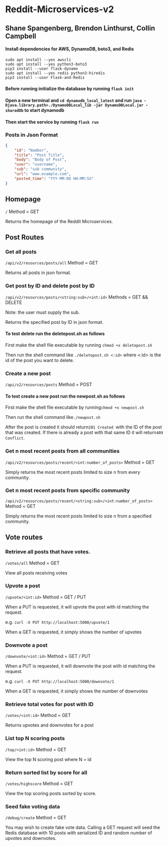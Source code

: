 # Reddit-Microservices-v2

## Shane Spangenberg, Brendon Linthurst, Collin Campbell
#### Install dependencies for AWS, DynamoDB, boto3, and Redis

```sudo apt install --yes awscli``` <br>
```sudo apt install --yes python3-boto3``` <br>
```pip3 install --user flask-dynamo``` <br>
```sudo apt install --yes redis python3-hiredis```<br>
```pip3 install --user Flask-and-Redis```

#### Before running initialize the database by running  ```flask init```

#### Open a new terminal and ```cd dynamodb_local_latest``` and run  ```java -Djava.library.path=./DynamoDBLocal_lib -jar DynamoDBLocal.jar -sharedDb``` to start dynamodb

#### Then start the service by running ```flask run```

### Posts in Json Format

```json
{
    "id": "Number",
    "title": "Post Title",
    "body": "Body of Post",
    "user": "username",
    "sub": "sub community",
    "url": "www.example.com",
    "posted_time": "YYY-MM-DD HH:MM:SS"
}
```

## Homepage

```/``` Method = GET

Returns the homepage of the Reddit Microservices.


## Post Routes


### Get all posts

```/api/v2/resources/posts/all``` Method = GET

Returns all posts in json format.

### Get post by ID and delete post by ID 

```/api/v2/resources/posts/<string:sub>/<int:id>``` Methods = GET && DELETE

Note: the user must supply the sub.

Returns the specified post by ID in json format.

#### To test delete run the deletepost.sh as follows

First make the shell file executable by running ```chmod +x deletepost.sh```

Then run the shell command like ```./deletepost.sh <:id>``` where <:id> is the id of the post you want to delete.


### Create a new post

```/api/v2/resources/posts``` Method = POST

#### To test create a new post run the newpost.sh as follows

First make the shell file executable by running```chmod +x newpost.sh```

Then run the shell command like```./newpost.sh```

After the post is created it should return```201 Created ```with the ID of the post that was created. If there is already a post with that same ID it will return```409 Conflict```. 

### Get n most recent posts from all communities

```/api/v2/resources/posts/recent/<int:number_of_posts>``` Method = GET

Simply returns the most recent posts limited to size n from every community.

### Get n most recent posts from specific community

```/api/v2/resources/posts/recent/<string:sub>/<int:number_of_posts>``` Method = GET

Simply returns the most recent posts limited to size n from a specified community.

## Vote routes

### Retrieve all posts that have votes.

```/votes/all``` Method = GET

View all posts receiving votes

### Upvote a post

```/upvote/<int:id>``` Method = GET / PUT

When a PUT is requested, it will upvote the post with id matching the request.

e.g. ```curl -X PUT http://localhost:5000/upvote/1```

When a GET is requested, it simply shows the number of upvotes

### Downvote a post

```/downvote/<int:id>``` Method = GET / PUT

When a PUT is requested, it will downvote the post with id matching the request.

e.g. ```curl -X PUT http://localhost:5000/downvote/1```

When a GET is requested, it simply shows the number of downvotes

### Retrieve total votes for post with ID

```/votes/<int:id>``` Method = GET

Returns upvotes and downvotes for a post

### List top N scoring posts

```/top/<int:id>``` Method = GET

View the top N scoring post where N = id

### Return sorted list by score for all

```/votes/highscore``` Method = GET

View the top scoring posts sorted by score.

### Seed fake voting data

```/debug/create``` Method = GET

You may wish to create fake vote data. Calling a GET request will seed the Redis database with 10 posts with serialized ID and random number of upvotes and downvotes.

